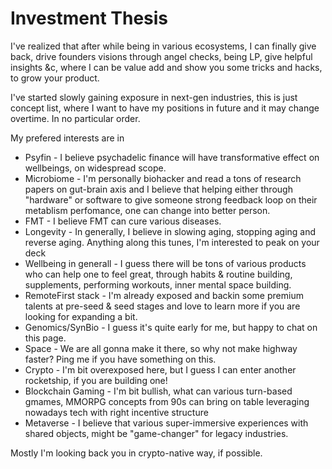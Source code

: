 # Investment Thesis 

I've realized that after while being in various ecosystems, 
I can finally give back, drive founders visions through angel checks, being LP, give helpful insights &c,
where I can be value add and show you some tricks and hacks, to grow your product.

I've started slowly gaining exposure in next-gen industries, 
this is just concept list, 
where I want to have my positions in future and it may change overtime.
In no particular order.

My prefered interests are in 
- Psyfin - I believe psychadelic finance will have transformative effect on wellbeings, on widespread scope.
- Microbiome - I'm personally biohacker and read a tons of research papers on gut-brain axis and I believe that helping either through "hardware" or software to give someone strong feedback loop on their metablism perfomance, one can change into better person.
- FMT - I believe FMT can cure various diseases.
- Longevity - In generally, I believe in slowing aging, stopping aging and reverse aging. Anything along this tunes, I'm interested to peak on your deck
- Wellbeing in generall - I guess there will be tons of various products who can help one to feel great, through habits & routine building, supplements, performing workouts, inner mental space building. 
- RemoteFirst stack - I'm already exposed and backin some premium talents at pre-seed & seed stages and love to learn more if you are looking for expanding a bit.
- Genomics/SynBio - I guess it's quite early for me, but happy to chat on this page.
- Space - We are all gonna make it there, so why not make highway faster? Ping me if you have something on this.
- Crypto - I'm bit overexposed here, but I guess I can enter another rocketship, if you are building one!
- Blockchain Gaming - I'm bit bullish, what can various turn-based gmames, MMORPG concepts from 90s can bring on table leveraging nowadays tech with right incentive structure
- Metaverse - I believe that various super-immersive experiences with shared objects, might be "game-changer" for legacy industries.

Mostly I'm looking back you in crypto-native way, if possible.
